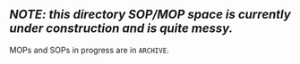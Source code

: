 ## **_NOTE: this directory SOP/MOP space is currently under construction and is quite messy._**

MOPs and SOPs in progress are in `ARCHIVE`.
